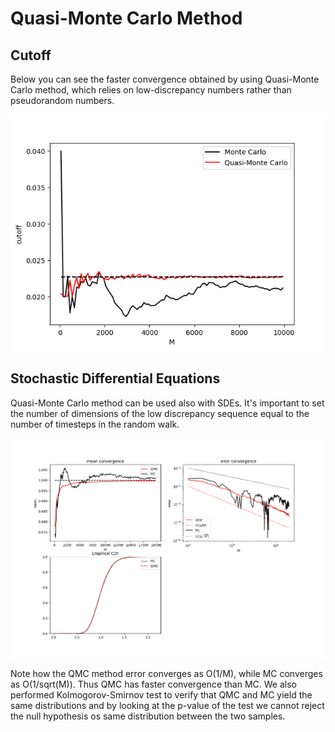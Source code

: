 # Quasi-Monte Carlo Method


## Cutoff

Below you can see the faster convergence obtained by using Quasi-Monte Carlo method, which relies on low-discrepancy numbers rather than pseudorandom numbers.

![image](img/cutoff.png)


## Stochastic Differential Equations

Quasi-Monte Carlo method can be used also with SDEs. It's important to set the number of dimensions of the low discrepancy sequence equal to the number of timesteps in the random walk.

![image](img/sde.png)

Note how the QMC method error converges as O(1/M), while MC converges as O(1/sqrt(M)). Thus QMC has faster convergence than MC.
We also performed Kolmogorov-Smirnov test to verify that QMC and MC yield the same distributions and by looking at the p-value of the test we cannot reject the null hypothesis os same distribution between the two samples.
